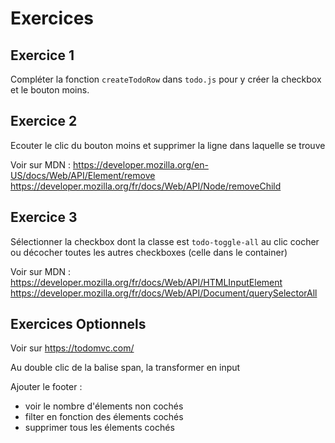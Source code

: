 # Exercices

## Exercice 1

Compléter la fonction `createTodoRow` dans `todo.js` pour y créer la checkbox et le bouton moins.

## Exercice 2

Ecouter le clic du bouton moins et supprimer la ligne dans laquelle se trouve

Voir sur MDN :
https://developer.mozilla.org/en-US/docs/Web/API/Element/remove
https://developer.mozilla.org/fr/docs/Web/API/Node/removeChild

## Exercice 3

Sélectionner la checkbox dont la classe est `todo-toggle-all` au clic cocher ou décocher toutes les autres checkboxes (celle dans le container)

Voir sur MDN :
https://developer.mozilla.org/fr/docs/Web/API/HTMLInputElement
https://developer.mozilla.org/fr/docs/Web/API/Document/querySelectorAll

## Exercices Optionnels

Voir sur https://todomvc.com/

Au double clic de la balise span, la transformer en input

Ajouter le footer :
- voir le nombre d'élements non cochés
- filter en fonction des élements cochés
- supprimer tous les élements cochés

